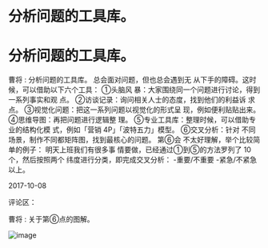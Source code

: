 # 分析问题的工具库。

# 分析问题的工具库。

曹将 : 分析问题的工具库。 总会面对问题，但也总会遇到无 从下手的障碍。这时候，可以借助以下六个工具： ①头脑风 暴：大家围绕同一个问题进行讨论，得到一系列事实和观 点。 ②访谈记录：询问相关人士的态度，找到他们的利益诉 求点。 ③视觉化问题：把这一系列问题以视觉化的形式呈 现，例如便利贴贴出来。 ④思维导图：再把问题进行逻辑整 理。 ⑤专业工具库：整理时候，可以借助专业的结构化模 式，例如「营销 4P」「波特五力」模型。 ⑥交叉分析：针对 不同场景，制作不同都矩阵图，找到最核心的问题。 第⑥会 不太好理解，举个比较简单的例子： 明天上班我们有很多事 情要做，已经通过①到⑤的方法罗列了 10 个，然后按照两个 纬度进行分类，即完成交叉分析： -重要/不重要 -紧急/不紧急 以上。

2017-10-08

评论区：

曹将 : 关于第⑥点的图解。

![image](img/Image_319.png)